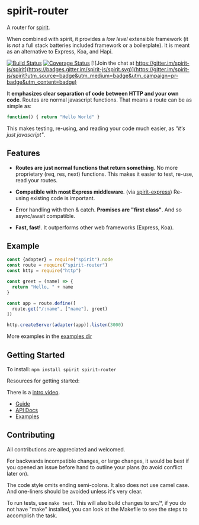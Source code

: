 # spirit-router
A router for [spirit](https://github.com/spirit-js/spirit).

When combined with spirit, it provides a _low level_ extensible framework (it is _not_ a full stack batteries included framework or a boilerplate). It is meant as an alternative to Express, Koa, and Hapi.

[![Build Status](https://travis-ci.org/spirit-js/spirit-router.svg?branch=master)](https://travis-ci.org/spirit-js/spirit-router)
[![Coverage Status](https://coveralls.io/repos/github/spirit-js/spirit-router/badge.svg?branch=master)](https://coveralls.io/github/spirit-js/spirit-router?branch=master)
[![Join the chat at https://gitter.im/spirit-js/spirit](https://badges.gitter.im/spirit-js/spirit.svg)](https://gitter.im/spirit-js/spirit?utm_source=badge&utm_medium=badge&utm_campaign=pr-badge&utm_content=badge)


It __emphasizes clear separation of code between HTTP and your own code__. Routes are normal javascript functions. That means a route can be as simple as:
```js
function() { return "Hello World" }
```

This makes testing, re-using, and reading your code much easier, as _"it's just javascript"_.

## Features
* __Routes are just normal functions that return something__. No more proprietary (req, res, next) functions. This makes it easier to test, re-use, read your routes.

* __Compatible with most Express middleware__. (via [spirit-express](https://github.com/spirit-js/spirit-express)) Re-using existing code is important.

* Error handling with then & catch. __Promises are "first class"__. And so async/await compatible.

* __Fast, fast!__. It outperforms other web frameworks (Express, Koa).

## Example
```js
const {adapter} = require("spirit").node
const route = require("spirit-router")
const http = require("http")

const greet = (name) => {
  return "Hello, " + name
}

const app = route.define([
  route.get("/:name", ["name"], greet)
])

http.createServer(adapter(app)).listen(3000)
```

More examples in the [examples dir](https://github.com/spirit-js/spirit-router/tree/master/examples)

## Getting Started
To install:
`npm install spirit spirit-router`

Resources for getting started:

There is a [intro video](https://www.youtube.com/watch?v=YvxLBd12ZX8).

- [Guide](https://github.com/spirit-js/spirit-router/tree/master/docs/Guide.md)
- [API Docs](https://github.com/spirit-js/spirit-router/tree/master/docs/api)
- [Examples](https://github.com/spirit-js/spirit-router/tree/master/examples)

## Contributing
All contributions are appreciated and welcomed.

For backwards incompatible changes, or large changes, it would be best if you opened an issue before hand to outline your plans (to avoid conflict later on).

The code style omits ending semi-colons. It also does not use camel case. And one-liners should be avoided unless it's very clear.

To run tests, use `make test`. This will also build changes to src/*, if you do not have "make" installed, you can look at the Makefile to see the steps to accomplish the task.

